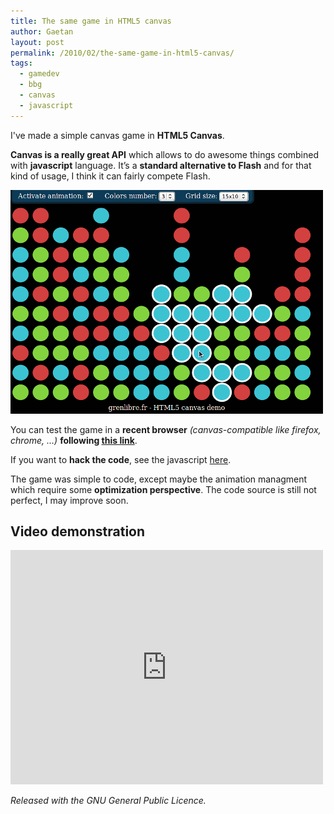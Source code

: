 ```yaml
---
title: The same game in HTML5 canvas
author: Gaetan
layout: post
permalink: /2010/02/the-same-game-in-html5-canvas/
tags:
  - gamedev
  - bbg
  - canvas
  - javascript
---
```


 [2]: http://gre.github.io/same-game
 [3]: http://github.com/gre/same-game

I've made a simple canvas game in **HTML5 Canvas**.

**Canvas is a really great API** which allows to do awesome things combined with **javascript** language. It’s a **standard alternative to Flash** and for that kind of usage, I think it can fairly compete Flash.

![screenshot](/images/2010/same_game_screenshot.png)

You can test the game in a **recent browser** *(canvas-compatible like firefox, chrome, …)* **following [this link][2]**.

If you want to **hack the code**, see the javascript [here][3].


The game was simple to code, except maybe the animation managment which require some **optimization perspective**. The code source is still not perfect, I may improve soon.

## Video demonstration

<iframe src="http://player.vimeo.com/video/9606570" width="500" height="375" frameborder="0" webkitAllowFullScreen mozallowfullscreen allowFullScreen></iframe>

*Released with the GNU General Public Licence.*

